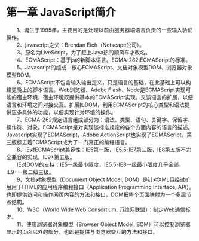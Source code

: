 # 第一章 JavaScript简介
　　1、诞生于1995年，主要目的是处理以前由服务器端语言负责的一些输入验证操作。  
　　2、javascript之父：Brendan Eich（Netscape公司）。  
　　3、原名为LiveScript，为了赶上Java热的顺风车才改名。  
　　4、ECMAScript：基于js的新脚本语言。ECMA-262:ECMAScript的标准。  
　　5、Javascript的组成：核心ECMAScript、文档对象模型DOM、浏览器对象模型BOM。  
　　6、ECMAScript不包含输入输出定义，只是语言的基础，在此基础上可以构建更晚上的脚本语言。Web浏览器、Adobe Flash、Node是ECMAScript实现可能的宿主环境，宿主环境既提供基本的ECMAScript实现，又该语言的扩展，以便语言和环境之间对接交互。扩展如DOM，利用ECMAScript的核心类型和语法提供更多具体的功能，以便实现针对环境的操作。  
　　7、ECMA-262规定语言组成部分为：语法、类型、语句、关键字、保留字、操作符、对象。ECMAScript是对实现该标准规定的各个方面内容的语言的描述。Javascript实现了ECMAScript，Adobe ActionScript也实现了ECMAScript。第三版标志着ECMAScript成为了一门真正的编程语言。  
　　8、IE对ECMAScript兼容性：IE5第一版，IE5.5-IE7第三版，IE8第五版不完全兼容的实现，IE9+第五版。  
　　IE对DOM的支持：IE5一级最小限度，IE5.5-IE8一级最小限度几乎全部，IE9+一级二级三级。  
　　9、文档对象模型（Document Object Model, DOM）是针对XML但经过扩展用于HTML的应用程序编程接口（Application Programming Interface, API）。也即提供访问和操作网页内容的方法和接口。DOM把整个页面映射为一个多层节点结构。  
　　10、W3C（World Wide Web Consortium, 万维网联盟）：制定Web通信标准。  
　　11、使用浏览器对象模型（Browser Object Model, BOM）可以控制浏览器显示的页面以外的部分。也即是提供与浏览器交互的方法和接口。  